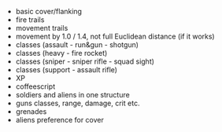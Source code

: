 * basic cover/flanking
* fire trails
* movement trails
* movement by 1.0 / 1.4, not full Euclidean distance (if it works)
* classes (assault - run&gun - shotgun)
* classes (heavy - fire rocket)
* classes (sniper - sniper rifle - squad sight)
* classes (support - assault rifle)
* XP
* coffeescript
* soldiers and aliens in one structure
* guns classes, range, damage, crit etc.
* grenades
* aliens preference for cover
